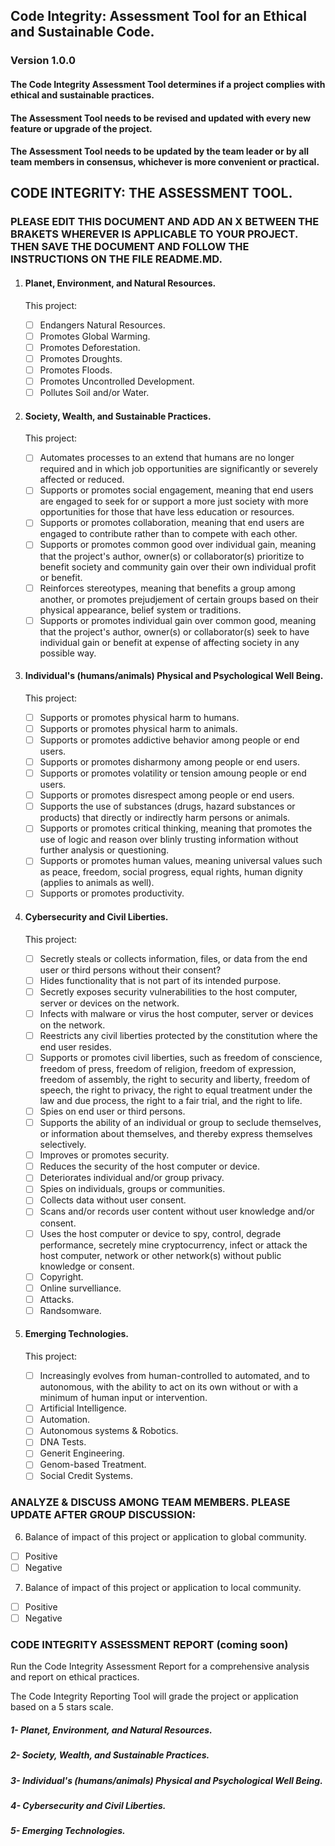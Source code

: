 ## Code Integrity: Assessment Tool for an Ethical and Sustainable Code.

### Version 1.0.0

#### The Code Integrity Assessment Tool determines if a project complies with ethical and sustainable practices.

#### The Assessment Tool needs to be revised and updated with every new feature or upgrade of the project.

#### The Assessment Tool needs to be updated by the team leader or by all team members in consensus, whichever is more convenient or practical.

## CODE INTEGRITY: THE ASSESSMENT TOOL.

### PLEASE EDIT THIS DOCUMENT AND ADD AN X BETWEEN THE BRAKETS WHEREVER IS APPLICABLE TO YOUR PROJECT. THEN SAVE THE DOCUMENT AND FOLLOW THE INSTRUCTIONS ON THE FILE README.MD.

1.  #### Planet, Environment, and Natural Resources.

    This project:

    - [ ] Endangers Natural Resources.
    - [ ] Promotes Global Warming.
    - [ ] Promotes Deforestation.
    - [ ] Promotes Droughts.
    - [ ] Promotes Floods.
    - [ ] Promotes Uncontrolled Development.
    - [ ] Pollutes Soil and/or Water.

2.  #### Society, Wealth, and Sustainable Practices.

    This project:

    - [ ] Automates processes to an extend that humans are no longer required and in which job opportunities are significantly or severely affected or reduced.
    - [ ] Supports or promotes social engagement, meaning that end users are engaged to seek for or support a more just society with more opportunities for those that have less education or resources.
    - [ ] Supports or promotes collaboration, meaning that end users are engaged to contribute rather than to compete with each other.
    - [ ] Supports or promotes common good over individual gain, meaning that the project's author, owner(s) or collaborator(s) prioritize to benefit society and community gain over their own individual profit or benefit.
    - [ ] Reinforces stereotypes, meaning that benefits a group among another, or promotes prejudjement of certain groups based on their physical appearance, belief system or traditions.
    - [ ] Supports or promotes individual gain over common good, meaning that the project's author, owner(s) or collaborator(s) seek to have individual gain or benefit at expense of affecting society in any possible way.

3.  #### Individual's (humans/animals) Physical and Psychological Well Being.

    This project:

    - [ ] Supports or promotes physical harm to humans.
    - [ ] Supports or promotes physical harm to animals.
    - [ ] Supports or promotes addictive behavior among people or end users.
    - [ ] Supports or promotes disharmony among people or end users.
    - [ ] Supports or promotes volatility or tension amoung people or end users.
    - [ ] Supports or promotes disrespect among people or end users.
    - [ ] Supports the use of substances (drugs, hazard substances or products) that directly or indirectly harm persons or animals.
    - [ ] Supports or promotes critical thinking, meaning that promotes the use of logic and reason over blinly trusting information without further analysis or questioning.
    - [ ] Supports or promotes human values, meaning universal values such as peace, freedom, social progress, equal rights, human dignity (applies to animals as well).
    - [ ] Supports or promotes productivity.

4.  #### Cybersecurity and Civil Liberties.

    This project:

    - [ ] Secretly steals or collects information, files, or data from the end user or third persons without their consent?
    - [ ] Hides functionality that is not part of its intended purpose.
    - [ ] Secretly exposes security vulnerabilities to the host computer, server or devices on the network.
    - [ ] Infects with malware or virus the host computer, server or devices on the network.
    - [ ] Reestricts any civil liberties protected by the constitution where the end user resides.
    - [ ] Supports or promotes civil liberties, such as freedom of conscience, freedom of press, freedom of religion, freedom of expression, freedom of assembly, the right to security and liberty, freedom of speech, the right to privacy, the right to equal treatment under the law and due process, the right to a fair trial, and the right to life.
    - [ ] Spies on end user or third persons.
    - [ ] Supports the ability of an individual or group to seclude themselves, or information about themselves, and thereby express themselves selectively.
    - [ ] Improves or promotes security.
    - [ ] Reduces the security of the host computer or device.
    - [ ] Deteriorates individual and/or group privacy.
    - [ ] Spies on individuals, groups or communities.
    - [ ] Collects data without user consent.
    - [ ] Scans and/or records user content without user knowledge and/or consent.
    - [ ] Uses the host computer or device to spy, control, degrade performance, secretely mine cryptocurrency, infect or attack the host computer, network or other network(s) without public knowledge or consent.
    - [ ] Copyright.
    - [ ] Online survelliance.
    - [ ] Attacks.
    - [ ] Randsomware.

5.  #### Emerging Technologies.

    This project:

    - [ ] Increasingly evolves from human-controlled to automated, and to autonomous, with the ability to act on its own without or with a minimum of human input or intervention.
    - [ ] Artificial Intelligence.
    - [ ] Automation.
    - [ ] Autonomous systems & Robotics.
    - [ ] DNA Tests.
    - [ ] Generit Engineering.
    - [ ] Genom-based Treatment.
    - [ ] Social Credit Systems.

### ANALYZE & DISCUSS AMONG TEAM MEMBERS. PLEASE UPDATE AFTER GROUP DISCUSSION:

6. Balance of impact of this project or application to global community.

- [ ] Positive
- [ ] Negative

7. Balance of impact of this project or application to local community.

- [ ] Positive
- [ ] Negative

### CODE INTEGRITY ASSESSMENT REPORT (**coming soon**)

Run the Code Integrity Assessment Report for a comprehensive analysis and report on ethical practices.

The Code Integrity Reporting Tool will grade the project or application based on a 5 stars scale.

##### 1- Planet, Environment, and Natural Resources.

##### 2- Society, Wealth, and Sustainable Practices.

##### 3- Individual's (humans/animals) Physical and Psychological Well Being.

##### 4- Cybersecurity and Civil Liberties.

##### 5- Emerging Technologies.
